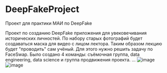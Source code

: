 # DeepFakeProject
Проект для практики МАИ по DeepFake

Проект по созданию DeepFake приложения для увековечивания исторических личностей.
По набору старых фотографий будет создаваться маска для видео с лицом лектора.
Таким образом лекцию будет "проводить" сам учёный.
Для этого нужно решить задачу по FaceSwap.
Было создано 4 команды: съёмочная группа, data engineering, data science и группа продвижения проекта.
...
![image](https://user-images.githubusercontent.com/92042521/178320968-01a5b66d-e131-4501-b90c-56c7e4d55578.png) ![image](https://user-images.githubusercontent.com/92042521/178320647-28b5455a-0ef4-4a92-99c2-f19d2d7b9fd1.png)
